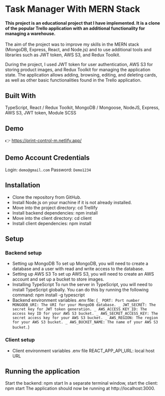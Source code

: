 # Task Manager With MERN Stack

#### This project is an educational project that I have implemented. It is a clone of the popular Trello application with an additional functionality for managing a warehouse.

The aim of the project was to improve my skills in the MERN stack (MongoDB, Express, React, and Node.js) and to use additional tools and libraries such as JWT token, AWS S3, and Redux Toolkit.

During the project, I used JWT token for user authentication, AWS S3 for storing product images, and Redux Toolkit for managing the application state. The application allows adding, browsing, editing, and deleting cards, as well as other basic functionalities found in the Trello application.

## Built With
TypeScript,
React / Redux Toolkit,
MongoDB / Mongoose,
NodeJS, Express,
AWS S3,
JWT token,
Module SCSS

## Demo
👉  https://print-control-m.netlify.app/

## Demo Account Credentials
Login:  `demo@gmail.com`
Password:  `Demo1234` 

## Installation
- Clone the repository from GitHub.
- Install Node.js on your machine if it is not already installed.
- Move into the project directory: cd Trellify
- Install backend dependencies: npm install
- Move into the client directory: cd client
- Install client dependencies: npm install

## Setup
### Backend setup
- Setting up MongoDB
To set up MongoDB, you will need to create a database and a user with read and write access to the database.
- Setting up AWS S3
To set up AWS S3, you will need to create an AWS account and set up a bucket to store images.
- Installing TypeScript
To run the server in TypeScript, you will need to install TypeScript globally. You can do this by running the following command:
npm install -g typescript
- Backend environment variables .env file:
 (`
_ PORT: Port number
_ MONGODB_URI: The URI for your MongoDB database.
_ JWT_SECRET: The secret key for JWT token generation.
_ AWS_ACCESS_KEY_ID: The access key ID for your AWS S3 bucket.
_ AWS_SECRET_ACCESS_KEY: The secret access key for your AWS S3 bucket.
_ AWS_REGION: The region for your AWS S3 bucket.
_ AWS_BUCKET_NAME: The name of your AWS S3 bucket.
 `)



### Client setup
- Client environment variables .env file
REACT_APP_API_URL: local host URL

## Running the application
Start the backend: npm start
In a separate terminal window, start the client: npm start
The application should now be running at http://localhost:3000.
